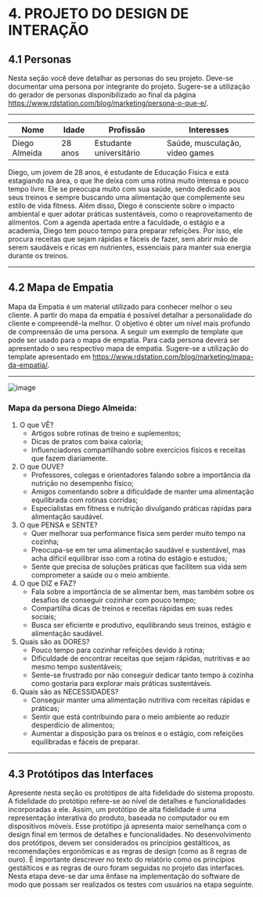 # 4. PROJETO DO DESIGN DE INTERAÇÃO

## 4.1 Personas
Nesta seção você deve detalhar as personas do seu projeto. Deve-se documentar uma persona por integrante do projeto. Sugere-se a utilização do gerador de personas disponibilizado ao final da página https://www.rdstation.com/blog/marketing/persona-o-que-e/.

---

| Nome | Idade | Profissão | Interesses | 
|---|---|---|---|
| Diego Almeida | 28 anos | Estudante universitário | Saúde, musculação, video games |

Diego, um jovem de 28 anos, é estudante de Educação Física e está estagiando na área, o que lhe deixa com uma rotina muito intensa e pouco tempo livre. Ele se preocupa muito com sua saúde, sendo dedicado aos seus treinos e sempre buscando uma alimentação que complemente seu estilo de vida fitness. Além disso, Diego é consciente sobre o impacto ambiental e quer adotar práticas sustentáveis, como o reaproveitamento de alimentos. Com a agenda apertada entre a faculdade, o estágio e a academia, Diego tem pouco tempo para preparar refeições. Por isso, ele procura receitas que sejam rápidas e fáceis de fazer, sem abrir mão de serem saudáveis e ricas em nutrientes, essenciais para manter sua energia durante os treinos.

---

## 4.2 Mapa de Empatia
Mapa da Empatia é um material utilizado para conhecer melhor o seu cliente. A partir do mapa da empatia é possível detalhar a personalidade do cliente e compreendê-la melhor. O objetivo é obter um nível mais profundo de compreensão de uma persona. A seguir um exemplo de template que pode ser usado para o mapa de empatia. Para cada persona deverá ser apresentado o seu respectivo mapa de empatia. Sugere-se a utilização do template apresentado em https://www.rdstation.com/blog/marketing/mapa-da-empatia/.

---

![image](https://github.com/user-attachments/assets/6bc51fc1-f412-454c-ab75-395a01d230dc)


### Mapa da persona Diego Almeida:
1. O que VÊ?
   - Artigos sobre rotinas de treino e suplementos;
   - Dicas de pratos com baixa caloria;
   - Influenciadores compartilhando sobre exercícios físicos e receitas que fazem diariamente.
2. O que OUVE?
   - Professores, colegas e orientadores falando sobre a importância da nutrição no desempenho físico;
   - Amigos comentando sobre a dificuldade de manter uma alimentação equilibrada com rotinas corridas;
   - Especialistas em fitness e nutrição divulgando práticas rápidas para alimentação saudável.
3. O que PENSA e SENTE?
   - Quer melhorar sua performance física sem perder muito tempo na cozinha;
   - Preocupa-se em ter uma alimentação saudável e sustentável, mas acha difícil equilibrar isso com a rotina do estágio e estudos;
   - Sente que precisa de soluções práticas que facilitem sua vida sem comprometer a saúde ou o meio ambiente.
4. O que DIZ e FAZ?
   - Fala sobre a importância de se alimentar bem, mas também sobre os desafios de conseguir cozinhar com pouco tempo;
   - Compartilha dicas de treinos e receitas rápidas em suas redes sociais;
   - Busca ser eficiente e produtivo, equilibrando seus treinos, estágio e alimentação saudável.
5. Quais são as DORES?
   - Pouco tempo para cozinhar refeições devido à rotina;
   - Dificuldade de encontrar receitas que sejam rápidas, nutritivas e ao mesmo tempo sustentáveis;
   - Sente-se frustrado por não conseguir dedicar tanto tempo à cozinha como gostaria para explorar mais práticas sustentáveis.
7. Quais são as NECESSIDADES?
   - Conseguir manter uma alimentação nutritiva com receitas rápidas e práticas;
   - Sentir que está contribuindo para o meio ambiente ao reduzir desperdício de alimentos;
   - Aumentar a disposição para os treinos e o estágio, com refeições equilibradas e fáceis de preparar.
---

## 4.3 Protótipos das Interfaces
Apresente nesta seção os protótipos de alta fidelidade do sistema proposto. A fidelidade do protótipo refere-se ao nível de detalhes e funcionalidades incorporadas a ele. Assim, um protótipo de alta fidelidade é uma representação interativa do produto, baseada no computador ou em dispositivos móveis. Esse protótipo já apresenta maior semelhança com o design final em termos de detalhes e funcionalidades. No desenvolvimento dos protótipos, devem ser considerados os princípios gestálticos, as recomendações ergonômicas e as regras de design (como as 8 regras de ouro). É importante descrever no texto do relatório como os princípios gestálticos e as regras de ouro foram seguidas no projeto das interfaces. Nesta etapa deve-se dar uma ênfase na implementação do software de modo que possam ser realizados os testes com usuários na etapa seguinte.

